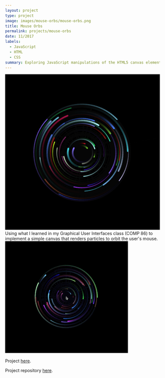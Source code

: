 ```yaml
---
layout: project
type: project
image: images/mouse-orbs/mouse-orbs.png
title: Mouse Orbs
permalink: projects/mouse-orbs
date: 11/2017
labels:
  - JavaScript
  - HTML
  - CSS
summary: Exploring JavaScript manipulations of the HTML5 canvas element.
---
```


<a href="https://will-hodge.github.io/mouse-orbs/">
  <img class="ui medium rounded image " src="../images/mouse-orbs/mouse-orbs.png">
</a>
Using what I learned in my Graphical User Interfaces class (COMP 86) to implement a simple canvas that renders particles to orbit the user's mouse.

<a href="https://will-hodge.github.io/mouse-orbs/">
  <img class="ui medium rounded image " src="../images/mouse-orbs/video.gif">
</a>

Project [here](https://will-hodge.github.io/mouse-orbs/).

<i class="large github icon "></i>Project repository <a href="https://github.com/will-hodge/mouse-orbs">here</a>.
